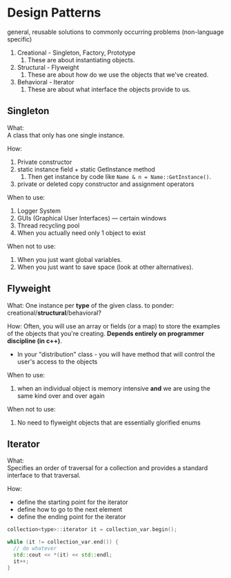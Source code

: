 Design Patterns
========================

general, reusable solutions to commonly occurring problems (non-language specific)

1. Creational - Singleton, Factory, Prototype
    1. These are about instantiating objects.
2. Structural - Flyweight
    1. These are about how do we use the objects that we've created.
3. Behavioral - Iterator
    1. These are about what interface the objects provide to us.

Singleton
-----------

What:  
A class that only has one single instance.  


How:  
1. Private constructor
2. static instance field + static GetInstance method
    1. Then get instance by code like `Name & n = Name::GetInstance()`.
3. private or deleted copy constructor and assignment operators


When to use:
1. Logger System
2. GUIs (Graphical User Interfaces) — certain windows
3. Thread recycling pool
4. When you actually need only 1 object to exist


When not to use:  
1. When you just want global variables.
2. When you just want to save space (look at other alternatives).


Flyweight
---------

What:
One instance per __type__ of the given class.
to ponder: creational/__structural__/behavioral?

How: 
Often, you will use an array or fields (or a map) to store the examples of the objects
that you're creating.
__Depends entirely on programmer discipline (in  c++)__.
- In your "distribution" class - you will have method that will control the user's 
access to the objects 

When to use:
1. when an individual object is memory intensive __and__ we are using the same kind over and over again

When not to use:
1. No need to flyweight objects that are essentially glorified enums


Iterator
-------
What:  
Specifies an order of traversal for a collection and provides a standard interface
to that traversal.

How:
- define the starting point for the iterator
- define how to go to the next element
- define the ending point for the iterator

```c++
collection<type>::iterator it = collection_var.begin();

while (it != collection_var.end()) {
  // do whatever
  std::cout << *(it) << std::endl;
  it++;
}
```











